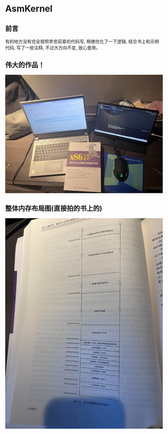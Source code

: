 # AsmKernel

## 前言
有的地方没有完全按照李忠前辈的代码写, 稍微优化了一下逻辑, 结合书上和示例代码, 写了一些注释, 不过大方向不变, 放心食用。

## 伟大的作品！
![alt text](image/begin.JPG)

## 整体内存布局图(直接拍的书上的)
![alt text](image/memory.JPG)